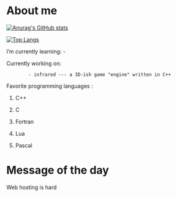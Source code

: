 
# About me
[![Anurag's GitHub stats](https://github-readme-stats.vercel.app/api?username=StjepanBM1&count_private=true&include_all_commits=true&theme=monokai)](https://github.com/anuraghazra/github-readme-stats)

[![Top Langs](https://github-readme-stats.vercel.app/api/top-langs/?username=StjepanBM1&layout=compact&theme=monokai)](https://github.com/anuraghazra/github-readme-stats)
  
I’m currently learning:
            -

Currently working on:

            - infrared --- a 3D-ish game "engine" written in C++
            
Favorite programming languages :
   1. C++

   2. C

   3. Fortran

   4. Lua

   5. Pascal

# Message of the day

Web hosting is hard
